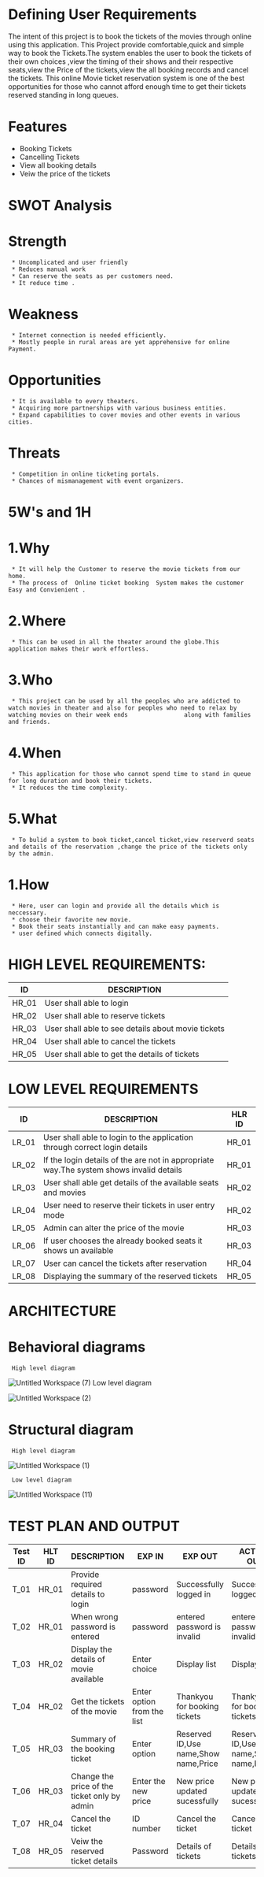# Defining User Requirements
  The intent of this project is to book the tickets of the movies through online using this application. This Project provide comfortable,quick and simple way to book the Tickets.The system enables the user to book the tickets of their own choices ,view the timing of their shows and their respective seats,view the Price of the tickets,view the all booking records and cancel the tickets. This online Movie ticket reservation system is one of the best opportunities for those who cannot afford enough time to get their tickets reserved standing in long queues.
# Features
 * Booking Tickets
 * Cancelling Tickets
 * View all booking details
 * Veiw the price of the tickets
# SWOT Analysis
 # Strength 
     * Uncomplicated and user friendly
     * Reduces manual work
     * Can reserve the seats as per customers need.
     * It reduce time .
 # Weakness
     * Internet connection is needed efficiently.
     * Mostly people in rural areas are yet apprehensive for online Payment.
 # Opportunities
     * It is available to every theaters.
     * Acquiring more partnerships with various business entities.
     * Expand capabilities to cover movies and other events in various cities.
 # Threats
     * Competition in online ticketing portals.
     * Chances of mismanagement with event organizers.
# 5W's and 1H
 # 1.Why
     * It will help the Customer to reserve the movie tickets from our home.
     * The process of  Online ticket booking  System makes the customer Easy and Convienient .
 # 2.Where 
     * This can be used in all the theater around the globe.This application makes their work effortless.
 # 3.Who
     * This project can be used by all the peoples who are addicted to watch movies in theater and also for peoples who need to relax by watching movies on their week ends                along with families and friends. 
 # 4.When
     * This application for those who cannot spend time to stand in queue for long duration and book their tickets.
     * It reduces the time complexity.
 # 5.What
     * To bulid a system to book ticket,cancel ticket,view reserverd seats and details of the reservation ,change the price of the tickets only by the admin.
 # 1.How
     * Here, user can login and provide all the details which is neccessary.
     * choose their favorite new movie.
     * Book their seats instantially and can make easy payments.
     * user defined which connects digitally.
# HIGH LEVEL REQUIREMENTS:
  |  ID |  DESCRIPTION |  
  |-----|--------------|
  |HR_01|User shall able to login|
  |HR_02|User shall able to reserve tickets| 
  |HR_03|User shall able to see details about movie tickets| 
  |HR_04|User shall able to cancel the  tickets|
  |HR_05|User shall able to get the details of tickets|
# LOW LEVEL REQUIREMENTS
  |  ID |  DESCRIPTION |HLR ID|  
  |-----|--------------|------|
  |LR_01| User shall able to login to the application through correct login details|HR_01|
  |LR_02| If the login details of the are not in appropriate way.The system shows invalid details|HR_01|
  |LR_03| User shall able get details of the available seats and movies|HR_02|
  |LR_04| User need to reserve their tickets in user entry mode|HR_02|
  |LR_05| Admin can alter the price of the movie|HR_03|
  |LR_06| If user chooses the already booked seats it shows un available|HR_03|
  |LR_07| User can cancel the tickets after reservation|HR_04|
  |LR_08| Displaying the summary of the reserved tickets|HR_05|
  
# ARCHITECTURE
  # Behavioral diagrams
     High level diagram
    
![Untitled Workspace (7)](https://user-images.githubusercontent.com/98879001/153560091-8f88cc61-7460-4e57-bd21-33a44e563722.png)
     Low level diagram
     
     
 ![Untitled Workspace (2)](https://user-images.githubusercontent.com/98879001/153572433-0fcd0d23-3359-4d70-8f39-9dd9f5b2f1cc.png)

  # Structural diagram
     High level diagram
  ![Untitled Workspace (1)](https://user-images.githubusercontent.com/98879001/153573634-130360ce-460b-4515-ac3b-137be4c0333c.png)


     Low level diagram
    
![Untitled Workspace (11)](https://user-images.githubusercontent.com/98879001/153573708-590fb9ad-2ab3-4698-9751-6442fb3bd5cd.png)
# TEST PLAN AND OUTPUT
| Test ID | HLT ID | DESCRIPTION | EXP IN | EXP OUT | ACTUAL OUT |
|---------|--------|-------------|--------|---------|------------|
|T_01     | HR_01  | Provide required details to login | password | Successfully logged in | Successfully logged in |
|T_02|HR_01|When wrong password is entered| password | entered password is invalid | entered password is invalid |
|T_03|HR_02|Display the details of movie available|Enter choice|Display list|Display list|
|T_04|HR_02|Get the tickets of the movie|Enter option from the list|Thankyou for booking tickets|Thankyou for booking tickets|
|T_05|HR_03|Summary of the booking ticket|Enter option|Reserved ID,Use name,Show name,Price|Reserved ID,Use name,Show name,Price|
|T_06|HR_03|Change the price of the ticket only by admin|Enter the new price|New price updated sucessfully|New price updated sucessfully|
|T_07|HR_04|Cancel the ticket|ID number |Cancel the ticket|Cancel the ticket|
|T_08|HR_05|Veiw the reserved ticket details|Password| Details of tickets|Details of tickets|





    

   
   
   
   
   
 
   
   
   
   
   
   
   
   
   
   
   
   
   
   
   
   
   
   
  
     
      


